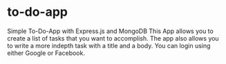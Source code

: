 # to-do-app
Simple To-Do-App with Express.js and MongoDB
This App allows you to create a list of tasks that you want to accomplish.
The app also allows you to write a more indepth task with a title and a body.
You can login using either Google or Facebook.

